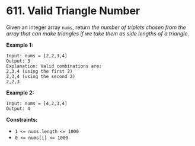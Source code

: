 # 611. Valid Triangle Number

Given an integer array `nums`, return *the number of triplets chosen from the array that can make triangles if we take them as side lengths of a triangle*.

 

**Example 1:**

```
Input: nums = [2,2,3,4]
Output: 3
Explanation: Valid combinations are: 
2,3,4 (using the first 2)
2,3,4 (using the second 2)
2,2,3
```

**Example 2:**

```
Input: nums = [4,2,3,4]
Output: 4
```

 

**Constraints:**

- `1 <= nums.length <= 1000`
- `0 <= nums[i] <= 1000`

